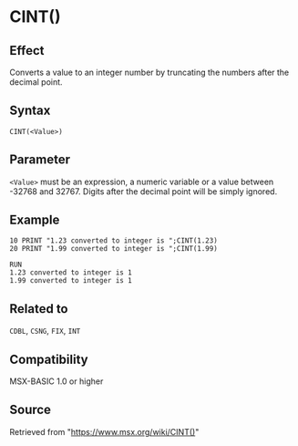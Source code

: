 # CINT()

## Effect

Converts a value to an integer number by truncating the numbers after the decimal point.

## Syntax

`CINT(<Value>)`

## Parameter

`<Value>` must be an expression, a numeric variable or a value between -32768 and 32767. Digits after the decimal point will be simply ignored.

## Example

```basic
10 PRINT "1.23 converted to integer is ";CINT(1.23)
20 PRINT "1.99 converted to integer is ";CINT(1.99)
 
RUN
1.23 converted to integer is 1
1.99 converted to integer is 1
```

## Related to

`CDBL`, `CSNG`, `FIX`, `INT`

## Compatibility

MSX-BASIC 1.0 or higher

## Source

Retrieved from "https://www.msx.org/wiki/CINT()"
